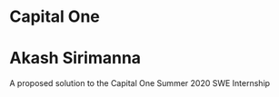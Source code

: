 # Capital One
# Akash Sirimanna


A proposed solution to the Capital One Summer 2020 SWE Internship
